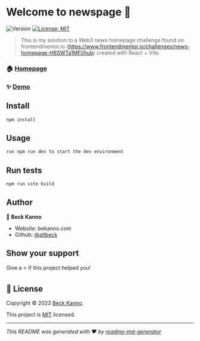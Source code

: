 # Welcome to newspage 👋
![Version](https://img.shields.io/badge/version-0.0.0-blue.svg?cacheSeconds=2592000)
[![License: MIT](https://img.shields.io/badge/License-MIT-yellow.svg)](https://choosealicense.com/licenses/mit/)

> This is my solution to a Web3 news homepage challenge found on frontendmentor.io (https://www.frontendmentor.io/challenges/news-homepage-H6SWTa1MFl/hub) created with React + Vite.

### 🏠 [Homepage](https://raw.githubusercontent.com/altBeck/news-homepage/main/news-homepage-kappa-one.vercel.app_.png)

### ✨ [Demo](https://news-homepage-kappa-one.vercel.app/)

## Install

```sh
npm install
```

## Usage

```sh
run npm run dev to start the dev environment
```

## Run tests

```sh
npm run vite build
```

## Author

👤 **Beck Kanno**

* Website: bekanno.com
* Github: [@altbeck](https://github.com/altbeck)

## Show your support

Give a ⭐️ if this project helped you!


## 📝 License

Copyright © 2023 [Beck Kanno](https://github.com/altbeck).

This project is [MIT](https://choosealicense.com/licenses/mit/) licensed.

***
_This README was generated with ❤️ by [readme-md-generator](https://github.com/kefranabg/readme-md-generator)_